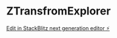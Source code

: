 # ZTransfromExplorer

[Edit in StackBlitz next generation editor ⚡️](https://stackblitz.com/~/github.com/RisingLamp/ZTransfromExplorer)
